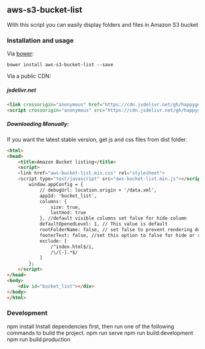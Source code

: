 ## aws-s3-bucket-list
With this script you can easily display folders and files in Amazon S3 bucket
### Installation and usage


Via [bower](https://github.com/happygears/aws-s3-bucket-list/blob/master/bower.json):

```
bower install aws-s3-bucket-list --save
```
Via a public CDN:

##### jsdelivr.net
```html
<link crossorigin="anonymous" href="https://cdn.jsdelivr.net/gh/happygears/aws-s3-bucket-list@v0.2/dist/aws-bucket-list.min.css" media="all" rel="stylesheet" />
<script crossorigin="anonymous" src="https://cdn.jsdelivr.net/gh/happygears/aws-s3-bucket-list@v0.2/dist/aws-bucket-list.min.js"></script>
```

##### Downloading Manually:
If you want the latest stable version, get js and css files from dist folder.

```html
<html>
<head>
    <title>Amazon Bucket listing</title>
    <script>
    <link href="aws-bucket-list.min.css" rel="stylesheet">
    <script type="text/javascript" src="aws-bucket-list.min.js"></script>
        window.appConfig = {
            // debugUrl: location.origin + '/data.xml',
            appId: 'bucket_list',
            columns: {
                size: true,
                lastmod: true
            }, //default visible columns set false for hide column
            defaultOpenedLevel: 1, // This value is default
            rootFolderName: false, // set false to prevent rendering domain name as rootFolder
            footerText: false, //set this option to false for hide or remove for default text
            exclude: [
                /^index.html$/i,
                /\/[-].*$/
            ]
        };
    </script>
</head>
<body>
    <div id="bucket_list"></div>
</body>
</html>
```

### Development
npm install
Install dependencies first, then run one of the following commands to build the project.
npm run serve
npm run build:development 
npm run build:production
